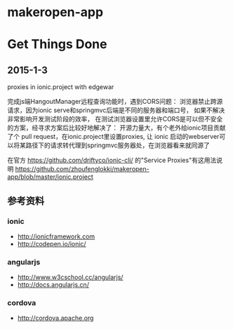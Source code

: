makeropen-app
=====

Get Things Done
=====
2015-1-3
-----
proxies in ionic.project with edgewar

完成js端HangoutManager远程查询功能时，遇到CORS问题：
浏览器禁止跨源请求，因为ionic serve和springmvc后端是不同的服务器和端口号，
如果不解决非常影响开发测试阶段的效率，
在测试浏览器设置里允许CORS是可以但不安全的方案，经寻求方案后比较好地解决了：
开源力量大，有个老外给ionic项目贡献了个 pull request，在ionic.project里设置proxies,
让 ionic 启动的webserver可以将某路径下的请求转代理到springmvc服务器处，在浏览器看来就同源了

在官方 https://github.com/driftyco/ionic-cli/ 的"Service Proxies"有这用法说明
https://github.com/zhoufenglokki/makeropen-app/blob/master/ionic.project

## 参考资料
### ionic
- http://ionicframework.com
- http://codepen.io/ionic/

### angularjs
- http://www.w3cschool.cc/angularjs/
- http://docs.angularjs.cn/

### cordova
- http://cordova.apache.org
